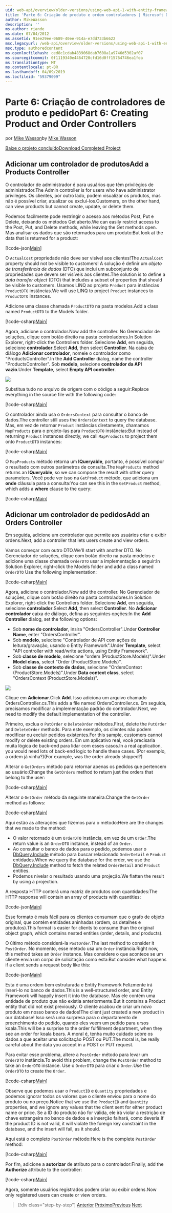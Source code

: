 ```yaml
---
uid: web-api/overview/older-versions/using-web-api-1-with-entity-framework-5/using-web-api-with-entity-framework-part-6
title: 'Parte 6: Criação de produto e ordem controladores | Microsoft Docs'
author: MikeWasson
description: ''
ms.author: riande
ms.date: 07/04/2012
ms.assetid: 91ee29ee-0689-40ee-914a-e7dd733b6622
msc.legacyurl: /web-api/overview/older-versions/using-web-api-1-with-entity-framework-5/using-web-api-with-entity-framework-part-6
msc.type: authoredcontent
ms.openlocfilehash: ced8c1cdab4839068dab7608a1a9746d5302af07
ms.sourcegitcommit: 0f1119340e4464720cfd16d0ff15764746ea1fea
ms.translationtype: MT
ms.contentlocale: pt-BR
ms.lasthandoff: 04/09/2019
ms.locfileid: "59379099"
---
```

# <a name="part-6-creating-product-and-order-controllers"></a><span data-ttu-id="1b958-102">Parte 6: Criação de controladores de produto e pedido</span><span class="sxs-lookup"><span data-stu-id="1b958-102">Part 6: Creating Product and Order Controllers</span></span>

<span data-ttu-id="1b958-103">por [Mike Wasson](https://github.com/MikeWasson)</span><span class="sxs-lookup"><span data-stu-id="1b958-103">by [Mike Wasson](https://github.com/MikeWasson)</span></span>

[<span data-ttu-id="1b958-104">Baixe o projeto concluído</span><span class="sxs-lookup"><span data-stu-id="1b958-104">Download Completed Project</span></span>](http://code.msdn.microsoft.com/ASP-NET-Web-API-with-afa30545)

## <a name="add-a-products-controller"></a><span data-ttu-id="1b958-105">Adicionar um controlador de produtos</span><span class="sxs-lookup"><span data-stu-id="1b958-105">Add a Products Controller</span></span>

<span data-ttu-id="1b958-106">O controlador de administrador é para usuários que têm privilégios de administrador.</span><span class="sxs-lookup"><span data-stu-id="1b958-106">The Admin controller is for users who have administrator privileges.</span></span> <span data-ttu-id="1b958-107">Os clientes, por outro lado, podem visualizar os produtos, mas não é possível criar, atualizar ou excluí-los.</span><span class="sxs-lookup"><span data-stu-id="1b958-107">Customers, on the other hand, can view products but cannot create, update, or delete them.</span></span>

<span data-ttu-id="1b958-108">Podemos facilmente pode restringir o acesso aos métodos Post, Put e Delete, deixando os métodos Get aberto.</span><span class="sxs-lookup"><span data-stu-id="1b958-108">We can easily restrict access to the Post, Put, and Delete methods, while leaving the Get methods open.</span></span> <span data-ttu-id="1b958-109">Mas analisar os dados que são retornados para um produto:</span><span class="sxs-lookup"><span data-stu-id="1b958-109">But look at the data that is returned for a product:</span></span>

[!code-json[Main](using-web-api-with-entity-framework-part-6/samples/sample1.json?highlight=1)]

<span data-ttu-id="1b958-110">O `ActualCost` propriedade não deve ser visível aos clientes!</span><span class="sxs-lookup"><span data-stu-id="1b958-110">The `ActualCost` property should not be visible to customers!</span></span> <span data-ttu-id="1b958-111">A solução é definir um *objeto de transferência de dados* (DTO) que inclui um subconjunto de propriedades que devem ser visíveis aos clientes.</span><span class="sxs-lookup"><span data-stu-id="1b958-111">The solution is to define a *data transfer object* (DTO) that includes a subset of properties that should be visible to customers.</span></span> <span data-ttu-id="1b958-112">Usamos LINQ ao projeto `Product` para instâncias `ProductDTO` instâncias.</span><span class="sxs-lookup"><span data-stu-id="1b958-112">We will use LINQ to project `Product` instances to `ProductDTO` instances.</span></span>

<span data-ttu-id="1b958-113">Adicione uma classe chamada `ProductDTO` na pasta modelos.</span><span class="sxs-lookup"><span data-stu-id="1b958-113">Add a class named `ProductDTO` to the Models folder.</span></span>

[!code-csharp[Main](using-web-api-with-entity-framework-part-6/samples/sample2.cs)]

<span data-ttu-id="1b958-114">Agora, adicione o controlador.</span><span class="sxs-lookup"><span data-stu-id="1b958-114">Now add the controller.</span></span> <span data-ttu-id="1b958-115">No Gerenciador de soluções, clique com botão direito na pasta controladores.</span><span class="sxs-lookup"><span data-stu-id="1b958-115">In Solution Explorer, right-click the Controllers folder.</span></span> <span data-ttu-id="1b958-116">Selecione **Add**, em seguida, selecione **controlador**.</span><span class="sxs-lookup"><span data-stu-id="1b958-116">Select **Add**, then select **Controller**.</span></span> <span data-ttu-id="1b958-117">Na caixa de diálogo **Adicionar controlador**, nomeie o controlador como &quot;ProductsController&quot;.</span><span class="sxs-lookup"><span data-stu-id="1b958-117">In the **Add Controller** dialog, name the controller &quot;ProductsController&quot;.</span></span> <span data-ttu-id="1b958-118">Sob **modelo**, selecione **controlador da API vazio**.</span><span class="sxs-lookup"><span data-stu-id="1b958-118">Under **Template**, select **Empty API controller**.</span></span>

![](using-web-api-with-entity-framework-part-6/_static/image1.png)

<span data-ttu-id="1b958-119">Substitua tudo no arquivo de origem com o código a seguir:</span><span class="sxs-lookup"><span data-stu-id="1b958-119">Replace everything in the source file with the following code:</span></span>

[!code-csharp[Main](using-web-api-with-entity-framework-part-6/samples/sample3.cs)]

<span data-ttu-id="1b958-120">O controlador ainda usa o `OrdersContext` para consultar o banco de dados.</span><span class="sxs-lookup"><span data-stu-id="1b958-120">The controller still uses the `OrdersContext` to query the database.</span></span> <span data-ttu-id="1b958-121">Mas, em vez de retornar `Product` instâncias diretamente, chamamos `MapProducts` para o projeto-las para `ProductDTO` instâncias:</span><span class="sxs-lookup"><span data-stu-id="1b958-121">But instead of returning `Product` instances directly, we call `MapProducts` to project them onto `ProductDTO` instances:</span></span>

[!code-csharp[Main](using-web-api-with-entity-framework-part-6/samples/sample4.cs?highlight=1)]

<span data-ttu-id="1b958-122">O `MapProducts` método retorna um **IQueryable**, portanto, é possível compor o resultado com outros parâmetros de consulta.</span><span class="sxs-lookup"><span data-stu-id="1b958-122">The `MapProducts` method returns an **IQueryable**, so we can compose the result with other query parameters.</span></span> <span data-ttu-id="1b958-123">Você pode ver isso na `GetProduct` método, que adiciona um **onde** cláusula para a consulta:</span><span class="sxs-lookup"><span data-stu-id="1b958-123">You can see this in the `GetProduct` method, which adds a **where** clause to the query:</span></span>

[!code-csharp[Main](using-web-api-with-entity-framework-part-6/samples/sample5.cs?highlight=2)]

## <a name="add-an-orders-controller"></a><span data-ttu-id="1b958-124">Adicionar um controlador de pedidos</span><span class="sxs-lookup"><span data-stu-id="1b958-124">Add an Orders Controller</span></span>

<span data-ttu-id="1b958-125">Em seguida, adicione um controlador que permite aos usuários criar e exibir ordens.</span><span class="sxs-lookup"><span data-stu-id="1b958-125">Next, add a controller that lets users create and view orders.</span></span>

<span data-ttu-id="1b958-126">Vamos começar com outro DTO.</span><span class="sxs-lookup"><span data-stu-id="1b958-126">We'll start with another DTO.</span></span> <span data-ttu-id="1b958-127">No Gerenciador de soluções, clique com botão direito na pasta modelos e adicione uma classe chamada `OrderDTO` usar a implementação a seguir:</span><span class="sxs-lookup"><span data-stu-id="1b958-127">In Solution Explorer, right-click the Models folder and add a class named `OrderDTO` Use the following implementation:</span></span>

[!code-csharp[Main](using-web-api-with-entity-framework-part-6/samples/sample6.cs)]

<span data-ttu-id="1b958-128">Agora, adicione o controlador.</span><span class="sxs-lookup"><span data-stu-id="1b958-128">Now add the controller.</span></span> <span data-ttu-id="1b958-129">No Gerenciador de soluções, clique com botão direito na pasta controladores.</span><span class="sxs-lookup"><span data-stu-id="1b958-129">In Solution Explorer, right-click the Controllers folder.</span></span> <span data-ttu-id="1b958-130">Selecione **Add**, em seguida, selecione **controlador**.</span><span class="sxs-lookup"><span data-stu-id="1b958-130">Select **Add**, then select **Controller**.</span></span> <span data-ttu-id="1b958-131">No **Adicionar controlador** caixa de diálogo, defina as seguintes opções:</span><span class="sxs-lookup"><span data-stu-id="1b958-131">In the **Add Controller** dialog, set the following options:</span></span>

- <span data-ttu-id="1b958-132">Sob **nome do controlador**, insira "OrdersController".</span><span class="sxs-lookup"><span data-stu-id="1b958-132">Under **Controller Name**, enter "OrdersController".</span></span>
- <span data-ttu-id="1b958-133">Sob **modelo**, selecione "Controlador de API com ações de leitura/gravação, usando o Entity Framework".</span><span class="sxs-lookup"><span data-stu-id="1b958-133">Under **Template**, select "API controller with read/write actions, using Entity Framework".</span></span>
- <span data-ttu-id="1b958-134">Sob **classe de modelo**, selecione &quot;ordem (ProductStore.Models)&quot;.</span><span class="sxs-lookup"><span data-stu-id="1b958-134">Under **Model class**, select &quot;Order (ProductStore.Models)&quot;.</span></span>
- <span data-ttu-id="1b958-135">Sob **classe de contexto de dados**, selecione &quot;OrdersContext (ProductStore.Models)&quot;.</span><span class="sxs-lookup"><span data-stu-id="1b958-135">Under **Data context class**, select &quot;OrdersContext (ProductStore.Models)&quot;.</span></span>

![](using-web-api-with-entity-framework-part-6/_static/image2.png)

<span data-ttu-id="1b958-136">Clique em **Adicionar**.</span><span class="sxs-lookup"><span data-stu-id="1b958-136">Click **Add**.</span></span> <span data-ttu-id="1b958-137">Isso adiciona um arquivo chamado OrdersController.cs.</span><span class="sxs-lookup"><span data-stu-id="1b958-137">This adds a file named OrdersController.cs.</span></span> <span data-ttu-id="1b958-138">Em seguida, precisamos modificar a implementação padrão do controlador.</span><span class="sxs-lookup"><span data-stu-id="1b958-138">Next, we need to modify the default implementation of the controller.</span></span>

<span data-ttu-id="1b958-139">Primeiro, exclua o `PutOrder` e `DeleteOrder` métodos.</span><span class="sxs-lookup"><span data-stu-id="1b958-139">First, delete the `PutOrder` and `DeleteOrder` methods.</span></span> <span data-ttu-id="1b958-140">Para este exemplo, os clientes não podem modificar ou excluir pedidos existentes.</span><span class="sxs-lookup"><span data-stu-id="1b958-140">For this sample, customers cannot modify or delete existing orders.</span></span> <span data-ttu-id="1b958-141">Em um aplicativo real, você precisaria muita lógica de back-end para lidar com esses casos.</span><span class="sxs-lookup"><span data-stu-id="1b958-141">In a real application, you would need lots of back-end logic to handle these cases.</span></span> <span data-ttu-id="1b958-142">(Por exemplo, a ordem já vinha?)</span><span class="sxs-lookup"><span data-stu-id="1b958-142">(For example, was the order already shipped?)</span></span>

<span data-ttu-id="1b958-143">Alterar o `GetOrders` método para retornar apenas os pedidos que pertencem ao usuário:</span><span class="sxs-lookup"><span data-stu-id="1b958-143">Change the `GetOrders` method to return just the orders that belong to the user:</span></span>

[!code-csharp[Main](using-web-api-with-entity-framework-part-6/samples/sample7.cs)]

<span data-ttu-id="1b958-144">Alterar o `GetOrder` método da seguinte maneira:</span><span class="sxs-lookup"><span data-stu-id="1b958-144">Change the `GetOrder` method as follows:</span></span>

[!code-csharp[Main](using-web-api-with-entity-framework-part-6/samples/sample8.cs)]

<span data-ttu-id="1b958-145">Aqui estão as alterações que fizemos para o método:</span><span class="sxs-lookup"><span data-stu-id="1b958-145">Here are the changes that we made to the method:</span></span>

- <span data-ttu-id="1b958-146">O valor retornado é um `OrderDTO` instância, em vez de um `Order`.</span><span class="sxs-lookup"><span data-stu-id="1b958-146">The return value is an `OrderDTO` instance, instead of an `Order`.</span></span>
- <span data-ttu-id="1b958-147">Ao consultar o banco de dados para o pedido, podemos usar o [DbQuery.Include](https://msdn.microsoft.com/library/gg696395) método para buscar relacionado `OrderDetail` e `Product` entidades.</span><span class="sxs-lookup"><span data-stu-id="1b958-147">When we query the database for the order, we use the [DbQuery.Include](https://msdn.microsoft.com/library/gg696395) method to fetch the related `OrderDetail` and `Product` entities.</span></span>
- <span data-ttu-id="1b958-148">Podemos nivelar o resultado usando uma projeção.</span><span class="sxs-lookup"><span data-stu-id="1b958-148">We flatten the result by using a projection.</span></span>

<span data-ttu-id="1b958-149">A resposta HTTP conterá uma matriz de produtos com quantidades:</span><span class="sxs-lookup"><span data-stu-id="1b958-149">The HTTP response will contain an array of products with quantities:</span></span>

[!code-json[Main](using-web-api-with-entity-framework-part-6/samples/sample9.json)]

<span data-ttu-id="1b958-150">Esse formato é mais fácil para os clientes consumam que o grafo de objeto original, que contém entidades aninhadas (ordem, os detalhes e produtos).</span><span class="sxs-lookup"><span data-stu-id="1b958-150">This format is easier for clients to consume than the original object graph, which contains nested entities (order, details, and products).</span></span>

<span data-ttu-id="1b958-151">O último método considerá-la `PostOrder`.</span><span class="sxs-lookup"><span data-stu-id="1b958-151">The last method to consider it `PostOrder`.</span></span> <span data-ttu-id="1b958-152">No momento, esse método usa um `Order` instância.</span><span class="sxs-lookup"><span data-stu-id="1b958-152">Right now, this method takes an `Order` instance.</span></span> <span data-ttu-id="1b958-153">Mas considere o que acontece se um cliente envia um corpo de solicitação como esta:</span><span class="sxs-lookup"><span data-stu-id="1b958-153">But consider what happens if a client sends a request body like this:</span></span>

[!code-json[Main](using-web-api-with-entity-framework-part-6/samples/sample10.json)]

<span data-ttu-id="1b958-154">Esta é uma ordem bem estruturada e Entity Framework Felizmente irá inseri-lo no banco de dados.</span><span class="sxs-lookup"><span data-stu-id="1b958-154">This is a well-structured order, and Entity Framework will happily insert it into the database.</span></span> <span data-ttu-id="1b958-155">Mas ele contém uma entidade de produto que não existia anteriormente.</span><span class="sxs-lookup"><span data-stu-id="1b958-155">But it contains a Product entity that did not exist previously.</span></span> <span data-ttu-id="1b958-156">O cliente acabou de criar um novo produto em nosso banco de dados!</span><span class="sxs-lookup"><span data-stu-id="1b958-156">The client just created a new product in our database!</span></span> <span data-ttu-id="1b958-157">Isso será uma surpresa para o departamento de preenchimento do pedido, quando eles veem um pedido para ursos koala.</span><span class="sxs-lookup"><span data-stu-id="1b958-157">This will be a surprise to the order fulfillment department, when they see an order for koala bears.</span></span> <span data-ttu-id="1b958-158">A moral é, tenha muito cuidado sobre os dados a que aceitar uma solicitação POST ou PUT.</span><span class="sxs-lookup"><span data-stu-id="1b958-158">The moral is, be really careful about the data you accept in a POST or PUT request.</span></span>

<span data-ttu-id="1b958-159">Para evitar esse problema, altere a `PostOrder` método para levar um `OrderDTO` instância.</span><span class="sxs-lookup"><span data-stu-id="1b958-159">To avoid this problem, change the `PostOrder` method to take an `OrderDTO` instance.</span></span> <span data-ttu-id="1b958-160">Use o `OrderDTO` para criar o `Order`.</span><span class="sxs-lookup"><span data-stu-id="1b958-160">Use the `OrderDTO` to create the `Order`.</span></span>

[!code-csharp[Main](using-web-api-with-entity-framework-part-6/samples/sample11.cs)]

<span data-ttu-id="1b958-161">Observe que podemos usar o `ProductID` e `Quantity` propriedades e podemos ignorar todos os valores que o cliente enviou para o nome do produto ou no preço.</span><span class="sxs-lookup"><span data-stu-id="1b958-161">Notice that we use the `ProductID` and `Quantity` properties, and we ignore any values that the client sent for either product name or price.</span></span> <span data-ttu-id="1b958-162">Se a ID do produto não for válida, ele irá violar a restrição de chave estrangeira no banco de dados e a inserção falhará, como deveria.</span><span class="sxs-lookup"><span data-stu-id="1b958-162">If the product ID is not valid, it will violate the foreign key constraint in the database, and the insert will fail, as it should.</span></span>

<span data-ttu-id="1b958-163">Aqui está o completo `PostOrder` método:</span><span class="sxs-lookup"><span data-stu-id="1b958-163">Here is the complete `PostOrder` method:</span></span>

[!code-csharp[Main](using-web-api-with-entity-framework-part-6/samples/sample12.cs)]

<span data-ttu-id="1b958-164">Por fim, adicione a **autorizar** de atributo para o controlador:</span><span class="sxs-lookup"><span data-stu-id="1b958-164">Finally, add the **Authorize** attribute to the controller:</span></span>

[!code-csharp[Main](using-web-api-with-entity-framework-part-6/samples/sample13.cs)]

<span data-ttu-id="1b958-165">Agora, somente usuários registrados podem criar ou exibir ordens.</span><span class="sxs-lookup"><span data-stu-id="1b958-165">Now only registered users can create or view orders.</span></span>

> [!div class="step-by-step"]
> <span data-ttu-id="1b958-166">[Anterior](using-web-api-with-entity-framework-part-5.md)
> [Próximo](using-web-api-with-entity-framework-part-7.md)</span><span class="sxs-lookup"><span data-stu-id="1b958-166">[Previous](using-web-api-with-entity-framework-part-5.md)
[Next](using-web-api-with-entity-framework-part-7.md)</span></span>
